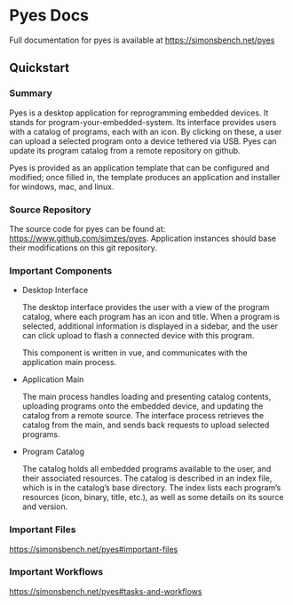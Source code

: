 # Pyes Docs
Full documentation for pyes is available at https://simonsbench.net/pyes

## Quickstart

### Summary
Pyes is a desktop application for reprogramming embedded devices. It stands for program-your-embedded-system. Its interface provides users with a catalog of programs, each with an icon. By clicking on these, a user can upload a selected program onto a device tethered via USB. Pyes can update its program catalog from a remote repository on github.

Pyes is provided as an application template that can be configured and modified; once filled in, the template produces an application and installer for windows, mac, and linux.

### Source Repository
The source code for pyes can be found at: https://www.github.com/simzes/pyes. Application instances should base their modifications on this git repository.

### Important Components

- Desktop Interface

    The desktop interface provides the user with a view of the program catalog, where each program has an icon and title. When a program is selected, additional information is displayed in a sidebar, and the user can click upload to flash a connected device with this program.


    This component is written in vue, and communicates with the application main process.

- Application Main

    The main process handles loading and presenting catalog contents, uploading programs onto the embedded device, and updating the catalog from a remote source. The interface process retrieves the catalog from the main, and sends back requests to upload selected programs.

- Program Catalog

    The catalog holds all embedded programs available to the user, and their associated resources. The catalog is described in an index file, which is in the catalog’s base directory. The index lists each program’s resources (icon, binary, title, etc.), as well as some details on its source and version.

### Important Files
<https://simonsbench.net/pyes#important-files>

### Important Workflows
<https://simonsbench.net/pyes#tasks-and-workflows>
